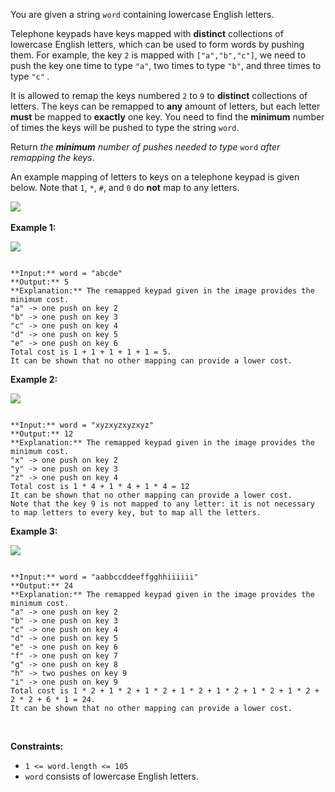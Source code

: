 You are given a string `word` containing lowercase English letters.


Telephone keypads have keys mapped with **distinct** collections of lowercase English letters, which can be used to form words by pushing them. For example, the key `2` is mapped with `["a","b","c"]`, we need to push the key one time to type `"a"`, two times to type `"b"`, and three times to type `"c"` *.*


It is allowed to remap the keys numbered `2` to `9` to **distinct** collections of letters. The keys can be remapped to **any** amount of letters, but each letter **must** be mapped to **exactly** one key. You need to find the **minimum** number of times the keys will be pushed to type the string `word`.


Return *the **minimum** number of pushes needed to type* `word` *after remapping the keys*.


An example mapping of letters to keys on a telephone keypad is given below. Note that `1`, `*`, `#`, and `0` do **not** map to any letters.


![](https://assets.leetcode.com/uploads/2023/12/26/keypaddesc.png)
 


**Example 1:**


![](https://assets.leetcode.com/uploads/2023/12/26/keypadv1e1.png)

```

**Input:** word = "abcde"
**Output:** 5
**Explanation:** The remapped keypad given in the image provides the minimum cost.
"a" -> one push on key 2
"b" -> one push on key 3
"c" -> one push on key 4
"d" -> one push on key 5
"e" -> one push on key 6
Total cost is 1 + 1 + 1 + 1 + 1 = 5.
It can be shown that no other mapping can provide a lower cost.

```

**Example 2:**


![](https://assets.leetcode.com/uploads/2023/12/26/keypadv2e2.png)

```

**Input:** word = "xyzxyzxyzxyz"
**Output:** 12
**Explanation:** The remapped keypad given in the image provides the minimum cost.
"x" -> one push on key 2
"y" -> one push on key 3
"z" -> one push on key 4
Total cost is 1 * 4 + 1 * 4 + 1 * 4 = 12
It can be shown that no other mapping can provide a lower cost.
Note that the key 9 is not mapped to any letter: it is not necessary to map letters to every key, but to map all the letters.

```

**Example 3:**


![](https://assets.leetcode.com/uploads/2023/12/27/keypadv2.png)

```

**Input:** word = "aabbccddeeffgghhiiiiii"
**Output:** 24
**Explanation:** The remapped keypad given in the image provides the minimum cost.
"a" -> one push on key 2
"b" -> one push on key 3
"c" -> one push on key 4
"d" -> one push on key 5
"e" -> one push on key 6
"f" -> one push on key 7
"g" -> one push on key 8
"h" -> two pushes on key 9
"i" -> one push on key 9
Total cost is 1 * 2 + 1 * 2 + 1 * 2 + 1 * 2 + 1 * 2 + 1 * 2 + 1 * 2 + 2 * 2 + 6 * 1 = 24.
It can be shown that no other mapping can provide a lower cost.

```

 


**Constraints:**


* `1 <= word.length <= 105`
* `word` consists of lowercase English letters.


